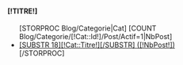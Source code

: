 <div class="well [!NOMDIV!]">
	<h4>[!TITRE!]</h4>
	<ul class="nav nav-pills nav-stacked">
	[STORPROC Blog/Categorie|Cat]
		[COUNT Blog/Categorie/[!Cat::Id!]/Post/Actif=1|NbPost]
		<li>
			<a href="/[!Systeme::getMenu(Blog/Categorie)!]/[!Cat::Url!]" title="Acc&egrave;s &agrave; la cat&eacute;gorie [!Cat::Titre!]" class="[IF [!Lien!]~[!Cat::Url!]]active[/IF]">[SUBSTR 18][!Cat::Titre!][/SUBSTR] ([!NbPost!])</a>
		</li>
	[/STORPROC]
	</ul>
</div>
